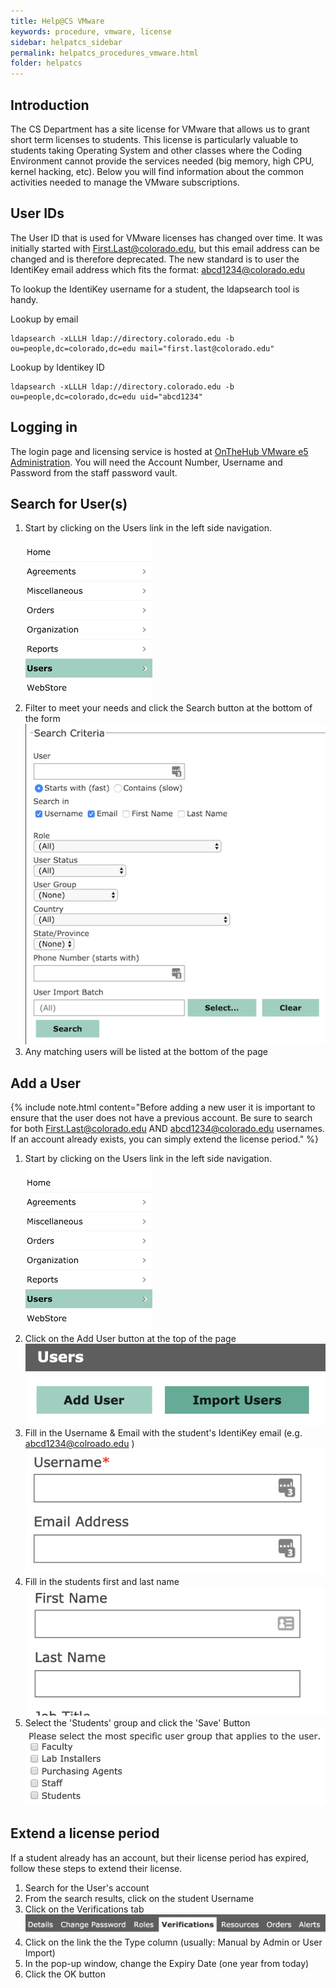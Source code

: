 ```yaml
---
title: Help@CS VMware
keywords: procedure, vmware, license
sidebar: helpatcs_sidebar
permalink: helpatcs_procedures_vmware.html
folder: helpatcs
---
```


## Introduction

The CS Department has a site license for VMware that allows us to grant short term licenses to students. This license is particularly valuable to students taking Operating System and other classes where the Coding Environment cannot provide the services needed (big memory, high CPU, kernel hacking, etc). Below you will find information about the common activities needed to manage the VMware subscriptions.

## User IDs
The User ID that is used for VMware licenses has changed over time. It was initially started with First.Last@colorado.edu, but this email address can be changed and is therefore deprecated. The new standard is to user the IdentiKey email address which fits the format: abcd1234@colorado.edu

To lookup the IdentiKey username for a student, the ldapsearch tool is handy.

Lookup by email
```
ldapsearch -xLLLH ldap://directory.colorado.edu -b ou=people,dc=colorado,dc=edu mail="first.last@colorado.edu"
```

Lookup by Identikey ID
```
ldapsearch -xLLLH ldap://directory.colorado.edu -b ou=people,dc=colorado,dc=edu uid="abcd1234"
```

## Logging in

The login page and licensing service is hosted at [OnTheHub VMware e5 Administration](https://e5.onthehub.com/Admin/Security/Signin.aspx?rurl=%2fAdmin%2fUsers%2fUserList.aspx). You will need the Account Number, Username and Password from the staff password vault.

## Search for User(s)

1. Start by clicking on the Users link in the left side navigation.
![navigation with the user menu option selected](/images/vmware_onthehub/nav_users.png)
2. Filter to meet your needs and click the Search button at the bottom of the form
![user search form](/images/vmware_onthehub/user_search.png)
3. Any matching users will be listed at the bottom of the page

## Add a User

{% include note.html content="Before adding a new user it is important to ensure that the user does not have a previous account. Be sure to search for both First.Last@colorado.edu AND abcd1234@colorado.edu usernames. If an account already exists, you can simply extend the license period." %}

1. Start by clicking on the Users link in the left side navigation.
![navigation with the user menu option selected](/images/vmware_onthehub/nav_users.png)
2. Click on the Add User button at the top of the page
![user add and import buttons](/images/vmware_onthehub/user_add.png)
3. Fill in the Username & Email with the student's IdentiKey email (e.g. abcd1234@colroado.edu )
![user add username and email](/images/vmware_onthehub/user_add_email.png)
4. Fill in the students first and last name
![user add username and email](/images/vmware_onthehub/user_add_name.png)
5. Select the 'Students' group and click the 'Save' Button
![user add username and email](/images/vmware_onthehub/user_add_role.png)

## Extend a license period

If a student already has an account, but their license period has expired, follow these steps to extend their license.

1. Search for the User's account
2. From the search results, click on the student Username
3. Click on the Verifications tab
![user verification tab](/images/vmware_onthehub/user_verification.png)
4. Click on the link the the Type column (usually: Manual by Admin or User Import)
5. In the pop-up window, change the Expiry Date (one year from today)
6. Click the OK button
